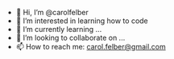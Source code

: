 - 👋 Hi, I’m @carolfelber
- 👀 I’m interested in learning how to code
- 🌱 I’m currently learning ...
- 💞️ I’m looking to collaborate on ...
- 📫 How to reach me: carol.felber@gmail.com

<!---
carolfelber/carolfelber is a ✨ special ✨ repository because its `README.md` (this file) appears on your GitHub profile.
You can click the Preview link to take a look at your changes.
--->
